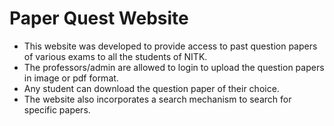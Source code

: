 <h1>Paper Quest Website</h1>

- This website was developed to provide access to past question papers of various exams to all the students of NITK.
- The professors/admin are allowed to login to upload the question papers in image or pdf format. 
- Any student can download the question paper of their choice.
- The website also incorporates a search mechanism to search for specific papers.
